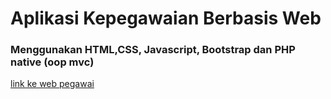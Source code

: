 # Aplikasi Kepegawaian Berbasis Web
### Menggunakan HTML,CSS, Javascript, Bootstrap dan PHP native (oop mvc)
[link ke web pegawai](https://www.techmuda3.com/salamah/)
